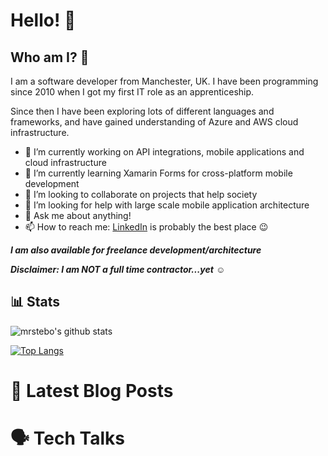# Hello! 👋

## Who am I? :thinking:

I am a software developer from Manchester, UK. I have been programming since 2010 when I got my first IT role as an apprenticeship.

Since then I have been exploring lots of different languages and frameworks, and have gained understanding of Azure and AWS cloud infrastructure.

- 🔭 I’m currently working on API integrations, mobile applications and cloud infrastructure
- 🌱 I’m currently learning Xamarin Forms for cross-platform mobile development
- 👯 I’m looking to collaborate on projects that help society
- 🤔 I’m looking for help with large scale mobile application architecture
- 💬 Ask me about anything!
- 📫 How to reach me: [LinkedIn](https://www.linkedin.com/in/steven-atkinson-79977516/) is probably the best place :wink:

**_I am also available for freelance development/architecture_**

**_Disclaimer: I am NOT a full time contractor...yet_** :relaxed:

## 📊 Stats

![mrstebo's github stats](https://github-readme-stats.vercel.app/api?username=mrstebo&show_icons=true&count_private=true)

[![Top Langs](https://github-readme-stats.vercel.app/api/top-langs/?username=mrstebo)](https://github.com/anuraghazra/github-readme-stats)

# 📔 Latest Blog Posts

<!-- BLOG-POST-LIST:START -->
<!-- BLOG-POST-LIST:END -->

# 🗣️ Tech Talks

<!-- TECH-TALKS:START -->
<!-- TECH-TALKS:END -->
